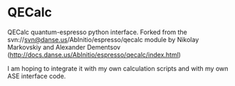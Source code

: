 QECalc
======

QECalc quantum-espresso python interface.
Forked from the svn://svn@danse.us/AbInitio/espresso/qecalc module by 
Nikolay Markovskiy and Alexander Dementsov (http://docs.danse.us/AbInitio/espresso/qecalc/index.html)

I am hoping to integrate it with my own calculation scripts and with my own ASE interface code.


